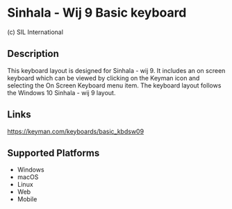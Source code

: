 Sinhala - Wij 9 Basic keyboard
==============

(c) SIL International

Description
-----------

This keyboard layout is designed for Sinhala - wij 9.  It includes an on screen keyboard which can be viewed 
by clicking on the Keyman icon and selecting the On Screen Keyboard menu item. The keyboard layout follows 
the Windows 10 Sinhala - wij 9 layout.

Links
-----
https://keyman.com/keyboards/basic_kbdsw09

Supported Platforms
-------------------
 * Windows
 * macOS
 * Linux
 * Web
 * Mobile

